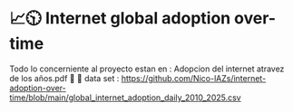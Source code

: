 # 📈🕥 Internet global adoption over-time

Todo lo concerniente al proyecto estan en : Adopcion del internet atravez de los años.pdf
📁 📄 data set  : https://github.com/Nico-lAZs/internet-adoption-over-time/blob/main/global_internet_adoption_daily_2010_2025.csv
